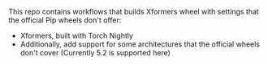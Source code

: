 This repo contains workflows that builds Xformers wheel with settings that the official Pip wheels don't offer:
- Xformers, built with Torch Nightly
- Additionally, add support for some architectures that the official wheels don't cover (Currently 5.2 is supported here)